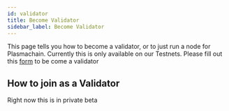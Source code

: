 ```yaml
---
id: validator
title: Become Validator
sidebar_label: Become Validator
---
```



This page tells you how to become a validator, or to just run a node for Plasmachain. Currently this is only available on our Testnets. Please fill out this [form](http://bit.ly/Loom_Validator_Form) to be come a validator

## How to join as a Validator

Right now this is in private beta

